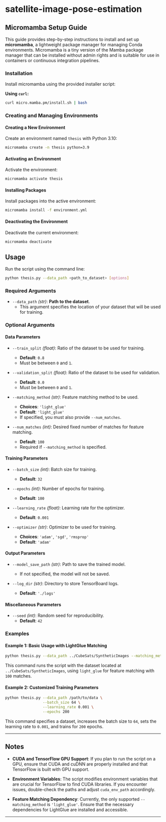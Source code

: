 # satellite-image-pose-estimation

## Micromamba Setup Guide

This guide provides step-by-step instructions to install and set up **micromamba**, a lightweight package manager for managing Conda environments. Micromamba is a tiny version of the Mamba package manager that can be installed without admin rights and is suitable for use in containers or continuous integration pipelines.

### Installation

Install micromamba using the provided installer script:

**Using `curl`:**

```bash
curl micro.mamba.pm/install.sh | bash
```

### Creating and Managing Environments

#### Creating a New Environment

Create an environment named `thesis` with Python 3.10:

```bash
micromamba create -n thesis python=3.9
```

#### Activating an Environment

Activate the environment:

```bash
micromamba activate thesis
```

#### Installing Packages

Install packages into the active environment:

```bash
micromamba install -f environment.yml
```

#### Deactivating the Environment

Deactivate the current environment:

```bash
micromamba deactivate
```

## Usage

Run the script using the command line:

```bash
python thesis.py --data_path <path_to_dataset> [options]
```

### Required Arguments

- `--data_path` *(str)*: **Path to the dataset**.
  - This argument specifies the location of your dataset that will be used for training.

### Optional Arguments

#### Data Parameters

- `--train_split` *(float)*: Ratio of the dataset to be used for training.
  - **Default**: `0.8`
  - Must be between `0` and `1`.

- `--validation_split` *(float)*: Ratio of the dataset to be used for validation.
  - **Default**: `0.0`
  - Must be between `0` and `1`.

- `--matching_method` *(str)*: Feature matching method to be used.
  - **Choices**: `'light_glue'`
  - **Default**: `'light_glue'`
  - If specified, you must also provide `--num_matches`.

- `--num_matches` *(int)*: Desired fixed number of matches for feature matching.
  - **Default**: `100`
  - Required if `--matching_method` is specified.

#### Training Parameters

- `--batch_size` *(int)*: Batch size for training.
  - **Default**: `32`

- `--epochs` *(int)*: Number of epochs for training.
  - **Default**: `100`

- `--learning_rate` *(float)*: Learning rate for the optimizer.
  - **Default**: `0.001`

- `--optimizer` *(str)*: Optimizer to be used for training.
  - **Choices**: `'adam'`, `'sgd'`, `'rmsprop'`
  - **Default**: `'adam'`

#### Output Parameters

- `--model_save_path` *(str)*: Path to save the trained model.
  - If not specified, the model will not be saved.

- `--log_dir` *(str)*: Directory to store TensorBoard logs.
  - **Default**: `'./logs'`

#### Miscellaneous Parameters

- `--seed` *(int)*: Random seed for reproducibility.
  - **Default**: `42`

### Examples

#### Example 1: Basic Usage with LightGlue Matching

```bash
python thesis.py --data_path ../CubeSats/SyntheticImages --matching_method light_glue --num_matches 100
```

This command runs the script with the dataset located at `../CubeSats/SyntheticImages`, using `light_glue` for feature matching with `100` matches.

#### Example 2: Customized Training Parameters

```bash
python thesis.py --data_path /path/to/data \
                 --batch_size 64 \
                 --learning_rate 0.001 \
                 --epochs 200
```

This command specifies a dataset, increases the batch size to `64`, sets the learning rate to `0.001`, and trains for `200` epochs.

---

## Notes

- **CUDA and TensorFlow GPU Support**: If you plan to run the script on a GPU, ensure that CUDA and cuDNN are properly installed and that TensorFlow is built with GPU support.

- **Environment Variables**: The script modifies environment variables that are crucial for TensorFlow to find CUDA libraries. If you encounter issues, double-check the paths and adjust `cuda_env_path` accordingly.

- **Feature Matching Dependency**: Currently, the only supported `--matching_method` is `'light_glue'`. Ensure that the necessary dependencies for LightGlue are installed and accessible.

---